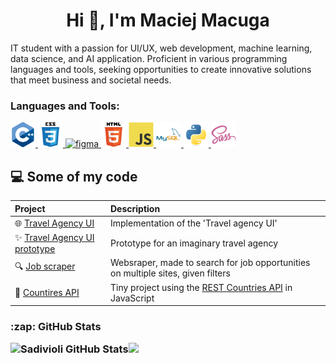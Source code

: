 <h1 align="center">Hi 👋, I'm Maciej Macuga</h1

<p align="justified">IT student with a passion for UI/UX, web development, machine learning, data science, and AI application. Proficient in various programming languages and tools, seeking opportunities to create innovative solutions that meet business and societal needs.</p>

<h3 align="left">Languages and Tools:</h3>
<p> </p>
<p align="left"> <a href="https://www.w3schools.com/cpp/" target="_blank" rel="noreferrer"> <img src="https://raw.githubusercontent.com/devicons/devicon/master/icons/cplusplus/cplusplus-original.svg" alt="cplusplus" width="40" height="40"/> </a> <a href="https://www.w3schools.com/css/" target="_blank" rel="noreferrer"> <img src="https://raw.githubusercontent.com/devicons/devicon/master/icons/css3/css3-original-wordmark.svg" alt="css3" width="40" height="40"/> </a> <a href="https://www.figma.com/" target="_blank" rel="noreferrer"> <img src="https://www.vectorlogo.zone/logos/figma/figma-icon.svg" alt="figma" width="40" height="40"/> </a> <a href="https://www.w3.org/html/" target="_blank" rel="noreferrer"> <img src="https://raw.githubusercontent.com/devicons/devicon/master/icons/html5/html5-original-wordmark.svg" alt="html5" width="40" height="40"/> </a> <a href="https://developer.mozilla.org/en-US/docs/Web/JavaScript" target="_blank" rel="noreferrer"> <img src="https://raw.githubusercontent.com/devicons/devicon/master/icons/javascript/javascript-original.svg" alt="javascript" width="40" height="40"/> </a> <a href="https://www.mysql.com/" target="_blank" rel="noreferrer"> <img src="https://raw.githubusercontent.com/devicons/devicon/master/icons/mysql/mysql-original-wordmark.svg" alt="mysql" width="40" height="40"/> </a> <a href="https://www.python.org" target="_blank" rel="noreferrer"> <img src="https://raw.githubusercontent.com/devicons/devicon/master/icons/python/python-original.svg" alt="python" width="40" height="40"/> </a> <a href="https://sass-lang.com" target="_blank" rel="noreferrer"> <img src="https://raw.githubusercontent.com/devicons/devicon/master/icons/sass/sass-original.svg" alt="sass" width="40" height="40"/> </a> </p>

## 💻 Some of my code
|**Project**|**Description**|
|:----------|:----|
| 🌐 [Travel Agency UI](https://github.com/Sadivioli/Strona_statyczna_WWW_UJ_2022-2023) | Implementation of the 'Travel agency UI' |
| :sparkles: [Travel Agency UI prototype](https://github.com/Sadivioli/Travel_Agency_UI_Prototype) | Prototype for an imaginary travel agency |
| :mag: [Job scraper](https://github.com/Sadivioli/todo-app) | Websraper, made to search for job opportunities on multiple sites, given filters |
| 🔌 [Countires API](https://github.com/Sadivioli/CountriesAPI) | Tiny project using the [REST Countries API](https://restcountries.com/) in JavaScript |

<h3>
  <summary> :zap: GitHub Stats</summary>
<p> </p>
  <img align="left" alt="Sadivioli GitHub Stats" src="https://github-readme-stats.vercel.app/api?username=Sadivioli&bg_color=09131B&color=dddddd" />

  <img align="left" src="https://github-readme-stats.vercel.app/api/top-langs/?username=Sadivioli&layout=compact&langs_count=10&show_icons=true&bg_color=09131B&color=dddddd" />

</h3>
